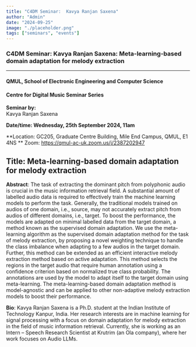 ```yaml
---
title: "C4DM Seminar:  Kavya Ranjan Saxena"
author: "Admin"
date: "2024-09-25"
image: "./placeholder.png"
tags: ["seminars", "events"]
---
```


### C4DM Seminar: Kavya Ranjan Saxena: Meta-learning-based domain adaptation for melody extraction
-----------------

#### QMUL, School of Electronic Engineering and Computer Science

#### Centre for Digital Music Seminar Series

**Seminar by:**   
   Kavya Ranjan Saxena

**Date/time:  Wednesday, 25th September 2024, 11am**

**Location: GC205, Graduate Centre Building, Mile End Campus, QMUL, E1 4NS **
Zoom: https://qmul-ac-uk.zoom.us/j/2387202947


<b>Title</b>: Meta-learning-based domain adaptation for melody extraction
-----------------

<b>Abstract</b>: The task of extracting the dominant pitch from polyphonic audio is crucial in the music information retrieval field. A substantial amount of labelled audio data is required to effectively train the machine learning models to perform the task. Generally, the traditional models trained on audios of one domain, i.e., source, may not accurately extract pitch from audios of different domains, i.e., target. To boost the performance, the models are adapted on minimal labelled data from the target domain, a method known as the supervised domain adaptation. We use the meta-learning algorithm as the supervised domain adaptation method for the task of melody extraction, by proposing a novel weighting technique to handle the class imbalance when adapting to a few audios in the target domain. Further, this method can be extended as an efficient interactive melody extraction method based on active adaptation. This method selects the regions in the target audio that require human annotation using a confidence criterion based on normalized true class probability. The annotations are used by the model to adapt itself to the target domain using meta-learning. The meta-learning-based domain adaptation method is model-agnostic and can be applied to other non-adaptive melody extraction models to boost their performance.

<b>Bio</b>: Kavya Ranjan Saxena is a Ph.D. student at the Indian Institute of Technology Kanpur, India. Her research interests are in machine learning for signal processing with a focus on domain adaptation for melody extraction in the field of music information retrieval. Currently, she is working as an Intern – Speech Research Scientist at Krutrim (an Ola company), where her work focuses on Audio LLMs.

